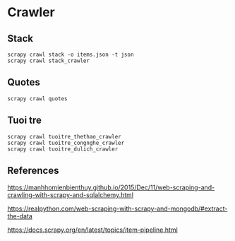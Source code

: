 # Crawler

## Stack

```
scrapy crawl stack -o items.json -t json
scrapy crawl stack_crawler
```

## Quotes

```
scrapy crawl quotes
```

## Tuoi tre

```
scrapy crawl tuoitre_thethao_crawler
scrapy crawl tuoitre_congnghe_crawler
scrapy crawl tuoitre_dulich_crawler
```

## References

https://manhhomienbienthuy.github.io/2015/Dec/11/web-scraping-and-crawling-with-scrapy-and-sqlalchemy.html

https://realpython.com/web-scraping-with-scrapy-and-mongodb/#extract-the-data

https://docs.scrapy.org/en/latest/topics/item-pipeline.html